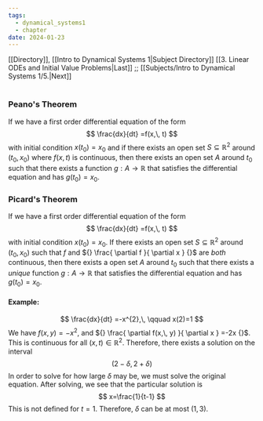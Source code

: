 ```yaml
---
tags:
  - dynamical_systems1
  - chapter
date: 2024-01-23
---
```

[[Directory]], [[Intro to Dynamical Systems 1|Subject Directory]]
[[3. Linear ODEs and Initial Value Problems|Last]] ;; [[Subjects/Intro to Dynamical Systems 1/5.|Next]]
# 
## 
### Peano's Theorem
If we have a first order differential equation of the form
$$
\frac{dx}{dt} =f(x,\, t)
$$
with initial condition ${} x(t_{0})=x_{0} {}$ and if there exists an open set ${} S\subseteq \mathbb{R}^{2} {}$ around ${} (t_{0},\, x_{0}) {}$ where ${} f(x,\, t) {}$ is continuous, then there exists an open set ${} A {}$ around ${} t_{0} {}$ such that there exists a function ${} g:A\to{}\mathbb{R} {}$ that satisfies the differential equation and has ${} g(t_{0})=x_{0} {}$. 
### Picard's Theorem
If we have a first order differential equation of the form
$$
\frac{dx}{dt} =f(x,\, t)
$$
with initial condition ${} x(t_{0})=x_{0} {}$. If there exists an open set ${} S \subseteq \mathbb{R}^{2} {}$ around ${} (t_{0},\, x_{0}) {}$ such that $f$ and ${} \frac{ \partial f }{ \partial x }  {}$ are *both* continuous, then there exists a open set $A$ around $t_{0}$ such that there exists a *unique* function ${} g:A\to{}\mathbb{R} {} {}$ that satisfies the differential equation and has ${} g(t_{0})=x_{0} {}$.
#### Example:
$$
\frac{dx}{dt} =-x^{2},\, \qquad x(2)=1
$$
We have ${} f(x,\, y)=-x^{2} {}$, and ${} \frac{ \partial f(x,\, y) }{ \partial x } =-2x {}$. This is continuous for all ${} (x,\, t) \in \mathbb{R}^{2} {}$. Therefore, there exists a solution on the interval 
$$
(2-\delta,\, 2+\delta)
$$
In order to solve for how large ${} \delta {}$ may be, we must solve the original equation. After solving, we see that the particular solution is
$$
x=\frac{1}{t-1}
$$
This is not defined for ${} t=1 {}$. Therefore, $\delta$ can be at most ${} (1,\, 3) {}$.
